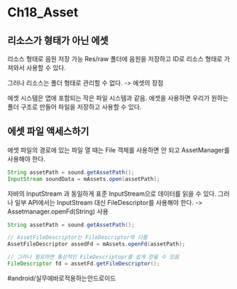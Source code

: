 # Ch18_Asset
## 리소스가 형태가 아닌 에셋
리소스 형태로 음원 저장 가능
Res/raw 폴더에 음원을 저장하고 ID로 리소스 형태로 가져와서 사용할 수 있다.

그러나 리소스는 폴더 형태로 관리할 수 없다.
-> 에셋의 장점

에셋 시스템은 앱에 포함되는 작은 파일 시스템과 같음. 에셋을 사용하면 우리가 원하는 폴더 구조로 만들어 파일을 저장하고 사용할 수 있다.



## 에셋 파일 액세스하기
에셋 파일의 경로에 있는 파일 열 때는 File 객체를 사용하면 안 되고 AssetManager를 사용해야 한다.

```java
String assetPath = sound.getAssetPath();
InputStream soundData = mAssets.open(assetPath);
```

자바의 InputStream 과 동일하게 표준 InputStream으로 데이터를 읽을 수 있다.
그러나 일부 API에서는 InputStream 대신 FileDescriptor를 사용해야 한다.
-> Assetmanager.openFd(String) 사용

```java
String assetPath = sound.getAssetPath();

// AssetFileDescriptor는 FileDescriptor와 다름
AssetFileDescriptor assedFd = mAssets.openFd(assetPath);

// 그러나 필요하면 통상적인 FileDescriptopr를 쉽게 얻을 수 있음
FileDescriptor fd = assetFd.getFileDescriptor();
```




#android/실무에바로적용하는안드로이드